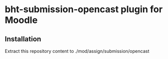 # bht-submission-opencast plugin for Moodle

## Installation
Extract this repository content to ./mod/assign/submission/opencast
